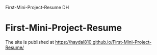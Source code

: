 First-Mini-Project-Resume
DH
# First-Mini-Project-Resume

The site is published at https://haydal810.github.io/First-Mini-Project-Resume/
